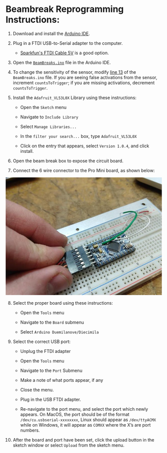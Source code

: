 # Beambreak Reprogramming Instructions:

1. Download and install the [Arduino IDE](https://www.arduino.cc/en/Main/Software).

2. Plug in a FTDI USB-to-Serial adapter to the computer.

    * [Sparkfun's FTDI Cable 5V](https://www.sparkfun.com/products/9718) is a good option.

3. Open the [`BeamBreaks.ino`](../hardware/laneSensors/Arduino/BeamBreaks/BeamBreaks.ino) file in the Arduino IDE.

4. To change the sensitivity of the sensor, modify [line 13](https://github.com/cns-iu/xmacroscope/blob/35913851b549911571bc96524d1c69bc78ad804a/hardware/laneSensors/Arduino/BeamBreaks/BeamBreaks.ino#L13) of the `BeamBreaks.ino` file. If you are seeing false activations from the sensor, increment `countsToTrigger`; if you are missing activations, decrement `countsToTrigger`.

5. Install the `Adafruit_VL53L0X` Library using these instructions:

    * Open the `Sketch` menu

    * Navigate to `Include Library`

    * Select `Manage Libraries...`

    * In the `filter your search...` box, type `Adafruit_VL53L0X`

    * Click on the entry that appears, select `Version 1.0.4`, and click install.

6. Open the beam break box to expose the circuit board.

7. Connect the 6 wire connector to the Pro Mini board, as shown below:

![a hand plugs in a black cable terminal into a white breadboard](./images/ftdi-connect.jpg)

8. Select the proper board using these instructions:

    * Open the `Tools` menu

    * Navigate to the `Board` submenu

    * Select `Arduino Duemilanove/Diecimila`

9. Select the correct USB port:

    * Unplug the FTDI adapter

    * Open the `Tools` menu

    * Navigate to the `Port` Submenu

    * Make a note of what ports appear, if any

    * Close the menu.

    * Plug in the USB FTDI adapter.

    * Re-navigate to the port menu, and select the port which newly appears. On MacOS, the port should be of the format `/dev/cu.usbserial-xxxxxxxx`, Linux should appear as `/dev/ttyACMX` while on Windows, it will appear as `COMXX` where the X’s are port numbers.

10. After the board and port have been set, click the upload button in the sketch window or select `Upload` from the sketch menu.
